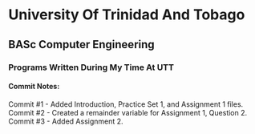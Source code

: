 # University Of Trinidad And Tobago  
## BASc Computer Engineering  
### Programs Written During My Time At UTT  

#### Commit Notes:  

Commit #1 - Added Introduction, Practice Set 1, and Assignment 1 files.  
Commit #2 - Created a remainder variable for Assignment 1, Question 2.  
Commit #3 - Added Assignment 2.
